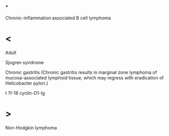 # .

Chronic-inflammation associated B cell lymphoma

# <

Adult

Sjogren syndrome

Chronic gastritis (Chronic gastritis results in marginal zone lymphoma of mucosa-associated lymphoid tissue, which may regress with eradication of Helicobacter pylori.)

t 11-18 cyclin-D1-Ig

# >

Non-Hodgkin lymphoma
